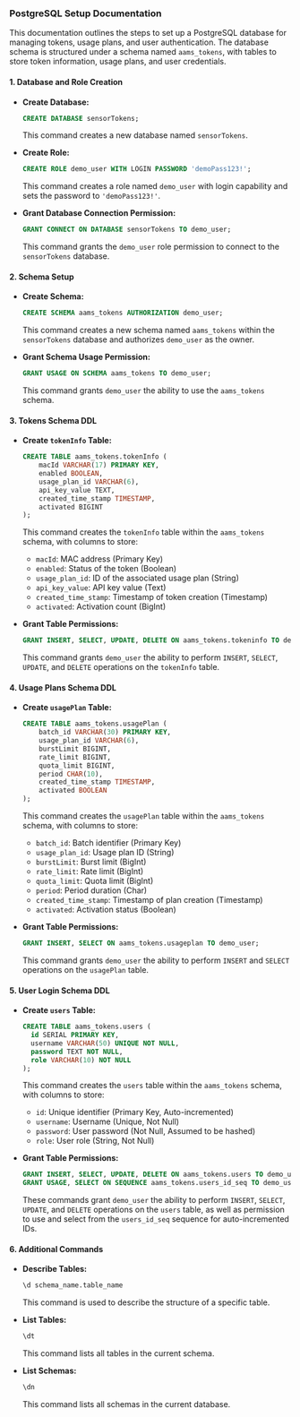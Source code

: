 ### PostgreSQL Setup Documentation

This documentation outlines the steps to set up a PostgreSQL database for managing tokens, usage plans, and user authentication. The database schema is structured under a schema named `aams_tokens`, with tables to store token information, usage plans, and user credentials.

#### 1. Database and Role Creation

- **Create Database:**
  ```sql
  CREATE DATABASE sensorTokens;
  ```
  This command creates a new database named `sensorTokens`.

- **Create Role:**
  ```sql
  CREATE ROLE demo_user WITH LOGIN PASSWORD 'demoPass123!';
  ```
  This command creates a role named `demo_user` with login capability and sets the password to `'demoPass123!'`.

- **Grant Database Connection Permission:**
  ```sql
  GRANT CONNECT ON DATABASE sensorTokens TO demo_user;
  ```
  This command grants the `demo_user` role permission to connect to the `sensorTokens` database.

#### 2. Schema Setup

- **Create Schema:**
  ```sql
  CREATE SCHEMA aams_tokens AUTHORIZATION demo_user;
  ```
  This command creates a new schema named `aams_tokens` within the `sensorTokens` database and authorizes `demo_user` as the owner.

- **Grant Schema Usage Permission:**
  ```sql
  GRANT USAGE ON SCHEMA aams_tokens TO demo_user;
  ```
  This command grants `demo_user` the ability to use the `aams_tokens` schema.

#### 3. Tokens Schema DDL

- **Create `tokenInfo` Table:**
  ```sql
  CREATE TABLE aams_tokens.tokenInfo (
      macId VARCHAR(17) PRIMARY KEY,
      enabled BOOLEAN,
      usage_plan_id VARCHAR(6),
      api_key_value TEXT,
      created_time_stamp TIMESTAMP,
      activated BIGINT
  );
  ```
  This command creates the `tokenInfo` table within the `aams_tokens` schema, with columns to store:
  - `macId`: MAC address (Primary Key)
  - `enabled`: Status of the token (Boolean)
  - `usage_plan_id`: ID of the associated usage plan (String)
  - `api_key_value`: API key value (Text)
  - `created_time_stamp`: Timestamp of token creation (Timestamp)
  - `activated`: Activation count (BigInt)

- **Grant Table Permissions:**
  ```sql
  GRANT INSERT, SELECT, UPDATE, DELETE ON aams_tokens.tokeninfo TO demo_user;
  ```
  This command grants `demo_user` the ability to perform `INSERT`, `SELECT`, `UPDATE`, and `DELETE` operations on the `tokenInfo` table.

#### 4. Usage Plans Schema DDL

- **Create `usagePlan` Table:**
  ```sql
  CREATE TABLE aams_tokens.usagePlan (
      batch_id VARCHAR(30) PRIMARY KEY,
      usage_plan_id VARCHAR(6),
      burstLimit BIGINT,
      rate_limit BIGINT,
      quota_limit BIGINT,
      period CHAR(10),
      created_time_stamp TIMESTAMP,
      activated BOOLEAN
  );
  ```
  This command creates the `usagePlan` table within the `aams_tokens` schema, with columns to store:
  - `batch_id`: Batch identifier (Primary Key)
  - `usage_plan_id`: Usage plan ID (String)
  - `burstLimit`: Burst limit (BigInt)
  - `rate_limit`: Rate limit (BigInt)
  - `quota_limit`: Quota limit (BigInt)
  - `period`: Period duration (Char)
  - `created_time_stamp`: Timestamp of plan creation (Timestamp)
  - `activated`: Activation status (Boolean)

- **Grant Table Permissions:**
  ```sql
  GRANT INSERT, SELECT ON aams_tokens.usageplan TO demo_user;
  ```
  This command grants `demo_user` the ability to perform `INSERT` and `SELECT` operations on the `usagePlan` table.

#### 5. User Login Schema DDL

- **Create `users` Table:**
  ```sql
  CREATE TABLE aams_tokens.users (
    id SERIAL PRIMARY KEY,
    username VARCHAR(50) UNIQUE NOT NULL,
    password TEXT NOT NULL,
    role VARCHAR(10) NOT NULL
  );
  ```
  This command creates the `users` table within the `aams_tokens` schema, with columns to store:
  - `id`: Unique identifier (Primary Key, Auto-incremented)
  - `username`: Username (Unique, Not Null)
  - `password`: User password (Not Null, Assumed to be hashed)
  - `role`: User role (String, Not Null)

- **Grant Table Permissions:**
  ```sql
  GRANT INSERT, SELECT, UPDATE, DELETE ON aams_tokens.users TO demo_user;
  GRANT USAGE, SELECT ON SEQUENCE aams_tokens.users_id_seq TO demo_user;
  ```
  These commands grant `demo_user` the ability to perform `INSERT`, `SELECT`, `UPDATE`, and `DELETE` operations on the `users` table, as well as permission to use and select from the `users_id_seq` sequence for auto-incremented IDs.

#### 6. Additional Commands

- **Describe Tables:**
  ```sql
  \d schema_name.table_name
  ```
  This command is used to describe the structure of a specific table.

- **List Tables:**
  ```sql
  \dt
  ```
  This command lists all tables in the current schema.

- **List Schemas:**
  ```sql
  \dn
  ```
  This command lists all schemas in the current database.